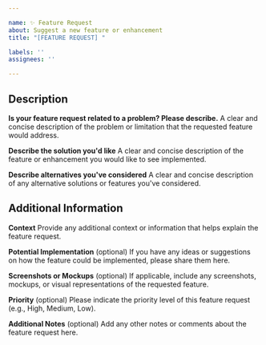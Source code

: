 ```yaml
---

name: ✨ Feature Request
about: Suggest a new feature or enhancement
title: "[FEATURE REQUEST] "

labels: ''
assignees: ''

---
```



## Description

**Is your feature request related to a problem? Please describe.**
A clear and concise description of the problem or limitation that the requested feature would address.

**Describe the solution you'd like**
A clear and concise description of the feature or enhancement you would like to see implemented.


**Describe alternatives you've considered**
A clear and concise description of any alternative solutions or features you've considered.


## Additional Information

**Context**
Provide any additional context or information that helps explain the feature request.

**Potential Implementation** (optional)
If you have any ideas or suggestions on how the feature could be implemented, please share them here.

**Screenshots or Mockups** (optional)
If applicable, include any screenshots, mockups, or visual representations of the requested feature.

**Priority** (optional)
Please indicate the priority level of this feature request (e.g., High, Medium, Low).

**Additional Notes** (optional)
Add any other notes or comments about the feature request here.

